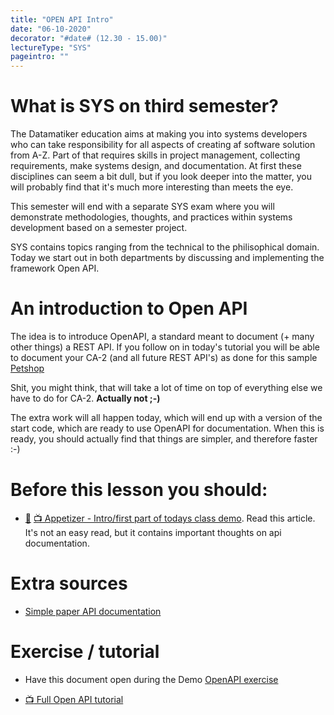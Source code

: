 ```yaml
---
title: "OPEN API Intro"
date: "06-10-2020"
decorator: "#date# (12.30 - 15.00)"
lectureType: "SYS"
pageintro: ""
---
```



# What is SYS on third semester?
The Datamatiker education aims at making you into systems developers who can take responsibility for all aspects of creating af software solution from A-Z. Part of that requires skills in project management, collecting requirements, make systems design, and documentation. At first these disciplines can seem a bit dull, but if you look deeper into the matter, you will probably find that it's much more interesting than meets the eye.

This semester will end with a separate SYS exam where you will demonstrate methodologies, thoughts, and practices within systems development based on a semester project.

SYS contains topics ranging from the technical to the philisophical domain. Today we start out in both departments by discussing and implementing the framework Open API. 


# An introduction to Open API

The idea is to introduce OpenAPI, a standard meant to document (+ many other things) a REST API. If you follow on in today's tutorial you will be able to document your CA-2 (and all future REST API's) as done for this sample [Petshop](https://petstore.swagger.io/)

Shit, you might think, that will take a lot of time on top of everything else we have to do for CA-2. 
**Actually not ;-)**

The extra work will all happen today, which will end up with a version of the start code, which are ready to use OpenAPI for documentation. When this is ready, you should actually find that things are simpler, and therefore faster :-)


# Before this lesson you should:
- [:book:](https://apisyouwonthate.com/blog/theres-no-reason-to-write-openapi-by-hand)
[:tv: Appetizer - Intro/first part of todays class demo](https://www.youtube.com/watch?v=pgDKg2_28OU). Read this article. It's not an easy read, but it contains important thoughts on api documentation.

# Extra sources
- [Simple paper API documentation](https://docs.google.com/document/d/1SUe4aZ-hGW3mYO9c6DmBq_X0dbjGhl4Lr5VTLEb2yco/edit?usp=sharing)

# Exercise / tutorial
- Have this document open during the Demo [OpenAPI exercise](https://docs.google.com/document/d/1z0KXoyjbuBA-eOJkeY3RHvK80aJB_iMX3yCajGuVOZk/edit?usp=sharing)

- [:tv: Full Open API tutorial](https://www.youtube.com/playlist?list=PLDbigcKhXkiXBxAZ9SHrMyASMGubnmwYN)